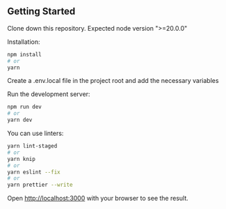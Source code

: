## Getting Started

Clone down this repository.
Expected node version ">=20.0.0"

Installation:

```bash
npm install
# or
yarn
```

Сreate a .env.local file in the project root and add the necessary variables

Run the development server:

```bash
npm run dev
# or
yarn dev
```

You can use linters:

```bash
yarn lint-staged
# or
yarn knip
# or
yarn eslint --fix
# or
yarn prettier --write
```

Open [http://localhost:3000](http://localhost:3000) with your browser to see the result.
